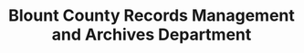 ---
layout: repo
title: "Blount County Records Management and Archives Department"
id: 6053
permalink: repos/6053/
---